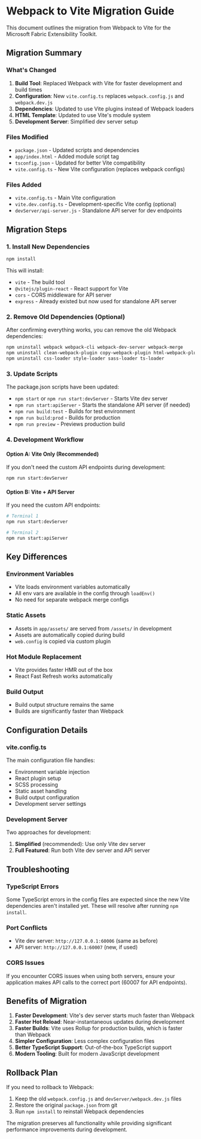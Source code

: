 # Webpack to Vite Migration Guide

This document outlines the migration from Webpack to Vite for the Microsoft Fabric Extensibility Toolkit.

## Migration Summary

### What's Changed

1. **Build Tool**: Replaced Webpack with Vite for faster development and build times
2. **Configuration**: New `vite.config.ts` replaces `webpack.config.js` and `webpack.dev.js`
3. **Dependencies**: Updated to use Vite plugins instead of Webpack loaders
4. **HTML Template**: Updated to use Vite's module system
5. **Development Server**: Simplified dev server setup

### Files Modified

- `package.json` - Updated scripts and dependencies
- `app/index.html` - Added module script tag
- `tsconfig.json` - Updated for better Vite compatibility
- `vite.config.ts` - New Vite configuration (replaces webpack configs)

### Files Added

- `vite.config.ts` - Main Vite configuration
- `vite.dev.config.ts` - Development-specific Vite config (optional)
- `devServer/api-server.js` - Standalone API server for dev endpoints

## Migration Steps

### 1. Install New Dependencies

```bash
npm install
```

This will install:
- `vite` - The build tool
- `@vitejs/plugin-react` - React support for Vite
- `cors` - CORS middleware for API server
- `express` - Already existed but now used for standalone API server

### 2. Remove Old Dependencies (Optional)

After confirming everything works, you can remove the old Webpack dependencies:

```bash
npm uninstall webpack webpack-cli webpack-dev-server webpack-merge
npm uninstall clean-webpack-plugin copy-webpack-plugin html-webpack-plugin
npm uninstall css-loader style-loader sass-loader ts-loader
```

### 3. Update Scripts

The package.json scripts have been updated:

- `npm start` or `npm run start:devServer` - Starts Vite dev server
- `npm run start:apiServer` - Starts the standalone API server (if needed)
- `npm run build:test` - Builds for test environment
- `npm run build:prod` - Builds for production
- `npm run preview` - Previews production build

### 4. Development Workflow

#### Option A: Vite Only (Recommended)
If you don't need the custom API endpoints during development:
```bash
npm run start:devServer
```

#### Option B: Vite + API Server
If you need the custom API endpoints:
```bash
# Terminal 1
npm run start:devServer

# Terminal 2  
npm run start:apiServer
```

## Key Differences

### Environment Variables
- Vite loads environment variables automatically
- All env vars are available in the config through `loadEnv()`
- No need for separate webpack merge configs

### Static Assets
- Assets in `app/assets/` are served from `/assets/` in development
- Assets are automatically copied during build
- `web.config` is copied via custom plugin

### Hot Module Replacement
- Vite provides faster HMR out of the box
- React Fast Refresh works automatically

### Build Output
- Build output structure remains the same
- Builds are significantly faster than Webpack

## Configuration Details

### vite.config.ts

The main configuration file handles:
- Environment variable injection
- React plugin setup
- SCSS processing
- Static asset handling
- Build output configuration
- Development server settings

### Development Server

Two approaches for development:

1. **Simplified** (recommended): Use only Vite dev server
2. **Full Featured**: Run both Vite dev server and API server

## Troubleshooting

### TypeScript Errors
Some TypeScript errors in the config files are expected since the new Vite dependencies aren't installed yet. These will resolve after running `npm install`.

### Port Conflicts
- Vite dev server: `http://127.0.0.1:60006` (same as before)
- API server: `http://127.0.0.1:60007` (new, if used)

### CORS Issues
If you encounter CORS issues when using both servers, ensure your application makes API calls to the correct port (60007 for API endpoints).

## Benefits of Migration

1. **Faster Development**: Vite's dev server starts much faster than Webpack
2. **Faster Hot Reload**: Near-instantaneous updates during development
3. **Faster Builds**: Vite uses Rollup for production builds, which is faster than Webpack
4. **Simpler Configuration**: Less complex configuration files
5. **Better TypeScript Support**: Out-of-the-box TypeScript support
6. **Modern Tooling**: Built for modern JavaScript development

## Rollback Plan

If you need to rollback to Webpack:
1. Keep the old `webpack.config.js` and `devServer/webpack.dev.js` files
2. Restore the original `package.json` from git
3. Run `npm install` to reinstall Webpack dependencies

The migration preserves all functionality while providing significant performance improvements during development.